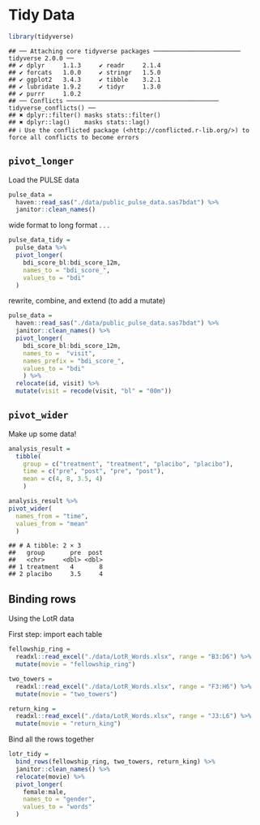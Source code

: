 Tidy Data
================

``` r
library(tidyverse)
```

    ## ── Attaching core tidyverse packages ──────────────────────── tidyverse 2.0.0 ──
    ## ✔ dplyr     1.1.3     ✔ readr     2.1.4
    ## ✔ forcats   1.0.0     ✔ stringr   1.5.0
    ## ✔ ggplot2   3.4.3     ✔ tibble    3.2.1
    ## ✔ lubridate 1.9.2     ✔ tidyr     1.3.0
    ## ✔ purrr     1.0.2     
    ## ── Conflicts ────────────────────────────────────────── tidyverse_conflicts() ──
    ## ✖ dplyr::filter() masks stats::filter()
    ## ✖ dplyr::lag()    masks stats::lag()
    ## ℹ Use the conflicted package (<http://conflicted.r-lib.org/>) to force all conflicts to become errors

## `pivot_longer`

Load the PULSE data

``` r
pulse_data = 
  haven::read_sas("./data/public_pulse_data.sas7bdat") %>% 
  janitor::clean_names()
```

wide format to long format . . .

``` r
pulse_data_tidy =
  pulse_data %>%
  pivot_longer(
    bdi_score_bl:bdi_score_12m,
    names_to = "bdi_score_",
    values_to = "bdi"
  )
```

rewrite, combine, and extend (to add a mutate)

``` r
pulse_data =
  haven::read_sas("./data/public_pulse_data.sas7bdat") %>%
  janitor::clean_names() %>%
  pivot_longer(
    bdi_score_bl:bdi_score_12m,
    names_to =  "visit",
    names_prefix = "bdi_score_",
    values_to = "bdi"
    ) %>%
  relocate(id, visit) %>%
  mutate(visit = recode(visit, "bl" = "00m"))
```

## `pivot_wider`

Make up some data!

``` r
analysis_result =
  tibble(
    group = c("treatment", "treatment", "placibo", "placibo"),
    time = c("pre", "post", "pre", "post"),
    mean = c(4, 8, 3.5, 4)
    )

analysis_result %>%
pivot_wider(
  names_from = "time",
  values_from = "mean"
  )
```

    ## # A tibble: 2 × 3
    ##   group       pre  post
    ##   <chr>     <dbl> <dbl>
    ## 1 treatment   4       8
    ## 2 placibo     3.5     4

## Binding rows

Using the LotR data

First step: import each table

``` r
fellowship_ring =
  readxl::read_excel("./data/LotR_Words.xlsx", range = "B3:D6") %>%
  mutate(movie = "fellowship_ring")

two_towers =
  readxl::read_excel("./data/LotR_Words.xlsx", range = "F3:H6") %>%
  mutate(movie = "two_towers")

return_king =
  readxl::read_excel("./data/LotR_Words.xlsx", range = "J3:L6") %>%
  mutate(movie = "return_king")
```

Bind all the rows together

``` r
lotr_tidy =
  bind_rows(fellowship_ring, two_towers, return_king) %>%
  janitor::clean_names() %>%
  relocate(movie) %>%
  pivot_longer(
    female:male,
    names_to = "gender",
    values_to = "words"
  )
```
